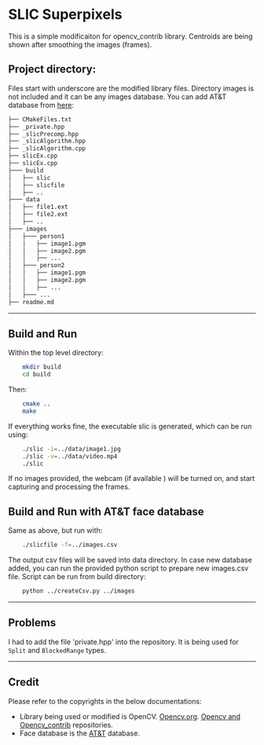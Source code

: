# SLIC Superpixels
This is a simple modificaiton for opencv_contrib library. Centroids are being shown after smoothing the images (frames). 

## Project directory: 
Files start with underscore are the modified library files. Directory images is not included and it can be any images database. You can add AT&T database from [here](http://www.cl.cam.ac.uk/Research/DTG/attarchive/pub/data/att_faces.zip):
```bash
├── CMakeFiles.txt
├── _private.hpp
├── _slicPrecomp.hpp
├── _slicAlgorithm.hpp
├── _slicAlgorithm.cpp
├── slicEx.cpp
├── slicEx.cpp
├─── build 
│   ├── slic
│   ├── slicfile
│   ├── ..
├─── data
│   ├── file1.ext
│   ├── file2.ext
│   ├── ..
├─── images
│   ├─── person1
│   │   ├── image1.pgm
│   │   ├── image2.pgm
│   │   ├── ...
│   ├─── person2
│   │   ├── image1.pgm
│   │   ├── image2.pgm
│   │   ├── ...
│   ├─── ...
├── readme.md

```
<hr>

## Build and Run 
Within the top level directory:
``` bash
    mkdir build
    cd build
```
Then:
```bash
    cmake ..
    make
```
If everything works fine, the executable slic is generated, which can be run using:  
```bash
    ./slic -i=../data/image1.jpg
    ./slic -v=../data/video.mp4
    ./slic
```
If no images provided, the webcam (if available ) will be turned on, and start capturing and processing the frames.

## Build and Run with AT&T face database
Same as above, but run with:
```bash
    ./slicfile -f=../images.csv
```
The output csv files will be saved into data directory. In case new database added, you can run the provided python script to prepare new images.csv file. Script can be run from build directory:
```bash
    python ../createCsv.py ../images
```
<hr>

## Problems
I had to add the file 'private.hpp' into the repository.
It is being used for `Split` and `BlockedRange` types.
<hr>

## Credit
Please refer to the copyrights in the below documentations:<br>
<ul>
<li>Library being used or modified is OpenCV. <a href="https://opencv.org">Opencv.org</a>. <a href="https://github.com/opencv">Opencv and Opencv_contrib</a> repositories. </li>

<li>Face database is the <a href="http://www.cl.cam.ac.uk/research/dtg/attarchive/facedatabase.html">AT&T</a> database.</li>
</ul>